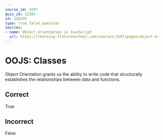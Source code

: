 ```yaml
---
course_id: 3297
quiz_id: 12285
id: 126376
type: true_false_question
sources:
- name: Object Orientation in JavaScript
  url: https://learning.flatironschool.com/courses/3297/pages/object-orientation-in-javascript?module_item_id=143621
---
```


# OOJS: Classes

Object Orientation grants us the ability to write code that structurally establishes the relationships between data and functions.

## Correct

True

## Incorrect

False
